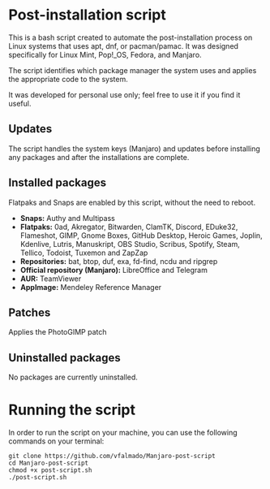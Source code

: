 # Post-installation script

This is a bash script created to automate the post-installation process on Linux systems that uses apt, dnf, or pacman/pamac. It was designed specifically for Linux Mint, Pop!_OS, Fedora, and Manjaro.

The script identifies which package manager the system uses and applies the appropriate code to the system.

It was developed for personal use only; feel free to use it if you find it useful.

## Updates
The script handles the system keys (Manjaro) and updates before installing any packages and after the installations are complete.

## Installed packages
Flatpaks and Snaps are enabled by this script, without the need to reboot.
* **Snaps:** Authy and Multipass
* **Flatpaks:** 0ad, Akregator, Bitwarden, ClamTK, Discord, EDuke32, Flameshot, GIMP, Gnome Boxes, GitHub Desktop, Heroic Games, Joplin, Kdenlive, Lutris, Manuskript, OBS Studio, Scribus, Spotify, Steam, Tellico, Todoist, Tuxemon and ZapZap
* **Repositories:** bat, btop, duf, exa, fd-find, ncdu and ripgrep
* **Official repository (Manjaro):** LibreOffice and Telegram
* **AUR:** TeamViewer
* **AppImage:** Mendeley Reference Manager

## Patches
Applies the PhotoGIMP patch

## Uninstalled packages
No packages are currently uninstalled.

# Running the script

In order to run the script on your machine, you can use the following commands on your terminal:

    git clone https://github.com/vfalmado/Manjaro-post-script
    cd Manjaro-post-script
    chmod +x post-script.sh
    ./post-script.sh